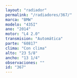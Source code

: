 ```yaml
---
layout: "radiador"
permalink: "/radiadores/367/"
marca: "BMW"
modelo: "435I"
ano: "2014"
motor: "L4 2.0"
transmision: "Automática"
parte: "60817"
clima: "Con clima"
alto: "23 5/8"
ancho: "13 1/4"
observaciones: ""
id: "367"
---
```


